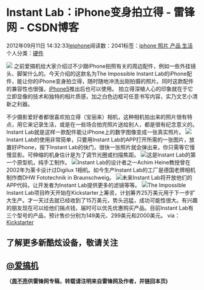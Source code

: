 
# Instant Lab：iPhone变身拍立得 - 雷锋网 - CSDN博客


2012年09月11日 14:32:33[leiphone](https://me.csdn.net/leiphone)阅读数：2041标签：[iphone																](https://so.csdn.net/so/search/s.do?q=iphone&t=blog)[照片																](https://so.csdn.net/so/search/s.do?q=照片&t=blog)[产品																](https://so.csdn.net/so/search/s.do?q=产品&t=blog)[生活																](https://so.csdn.net/so/search/s.do?q=生活&t=blog)[
							](https://so.csdn.net/so/search/s.do?q=产品&t=blog)[
																					](https://so.csdn.net/so/search/s.do?q=照片&t=blog)个人分类：[硬件																](https://blog.csdn.net/leiphone/article/category/877730)
[
																								](https://so.csdn.net/so/search/s.do?q=照片&t=blog)
[
				](https://so.csdn.net/so/search/s.do?q=iphone&t=blog)
[
			](https://so.csdn.net/so/search/s.do?q=iphone&t=blog)

![](http://www.leiphone.com/wp-content/uploads/2012/09/tttttt1.jpg)
之前爱搞机给大家介绍过不少跟iPhone拍照有关的周边配件，例如一些外挂镜头、脚架什么的。今天介绍的这款名为The Impossible Instant Lab的iPhone配件，能让你的iPhone变身拍立得，随时随地冲洗出刚拍摄的照片。同时这款配件的兼容性也很强，[iPhone5](http://www.leiphone.com/?s=+iphone5%E6%9D%A5%E4%BA%86)推出后也可以使用。
拍立得深植人心的印象就在于它立即显像的技术和独特的相片质感，加之白色边框可任意书写内容，实乃文艺小清新之利器。

不少摄影爱好者都很喜欢拍立得（宝丽来）相机，这种相机拍出来的照片很有特点，用它来记录生活，或是在一些场合拍完照片送给别人，都是很有纪念意义的。Instant Lab就是这样一款配件能让iPhone上的数字图像变成一张真实照片。
![](http://www.leiphone.com/wp-content/uploads/2012/09/1.gif)Instant
 Lab的使用非常简单，只要用Instant Lab的APP打开所需的一张图片，放置好iPhone，按下Instant Lab的快门，很快一张照片就会弹出来，你只需等它慢慢显影。可伸缩的机身估计是为了调节光圈或扫描焦距。
![](http://www.leiphone.com/wp-content/uploads/2012/09/311.jpg)这是Instant
 Lab的第一个原型机，纯手工制作。
![](http://www.leiphone.com/wp-content/uploads/2012/09/612.jpg)Instant
 Lab的设计者之一Achim Heine教授曾在2002年为莱卡设计过Digilux 1相机。如今生产Instant Lab的工厂是德国老牌相机制作商DHW Fototechnik in Braunschweig。
![](http://www.leiphone.com/wp-content/uploads/2012/09/58.jpg)未来Instant
 Lab将开放他们的APP代码，让开发者为Instant Lab提供更多的滤镜等等。
![](http://www.leiphone.com/wp-content/uploads/2012/09/79.jpg)The
 Impossible Instant Lab项目昨天开始在Kickstarter上筹资，计划筹齐25万美元用于下一步扩大生产。才一天过去就已经收到了15万美元，势头迅猛，成功可能性很大。有兴趣的朋友现在可以给他们捐点钱，届时可以优先优惠购买产品。目前Instant Lab有三个型号的产品，预计售价分别为149美元、299美元和2000美元。
via：[Kickstarter](http://www.kickstarter.com/projects/impossible/impossible-instant-lab-turn-iphone-images-into-rea)
## 了解更多新酷炫设备，敬请关注
## [@爱搞机](http://weibo.com/u/2708473010)

**（****[周不亮](http://www.leiphone.com/author/%E5%91%A8%E4%B8%8D%E4%BA%AE)****供****雷锋网****专稿，转载请注明来自雷锋网及作者，并链回本页)**

